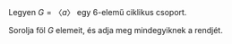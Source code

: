 Legyen $G = 〈a〉$ egy $6$-elemű ciklikus csoport. 

Sorolja föl $G$ elemeit, és adja meg mindegyiknek a rendjét.